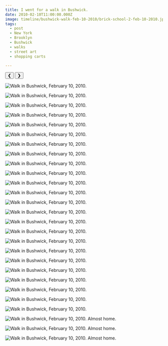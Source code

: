 ```yaml
---
title: I went for a walk in Bushwick.
date: 2010-02-10T11:00:00.000Z
image: timeline/bushwick-walk-feb-10-2010/brick-school-2-feb-10-2010.jpg
tags:
  - post 
  - New York
  - Brooklyn
  - Bushwick
  - walks
  - street art
  - shopping carts

---
```


<div id="viewport">
    <button id="buttonPrevious">&#10094;</button>
    <button id="buttonNext">&#10095;</button>

![Walk in Bushwick, February 10, 2010.](/static/img/timeline/bushwick-walk-feb-10-2010/brick-school-2-feb-10-2010.jpg)

![Walk in Bushwick, February 10, 2010.](/static/img/timeline/bushwick-walk-feb-10-2010/brick-shool-1-feb-10-2010.jpg)

![Walk in Bushwick, February 10, 2010.](/static/img/timeline/bushwick-walk-feb-10-2010/christmas-lights-feb-10-2010.jpg)

![Walk in Bushwick, February 10, 2010.](/static/img/timeline/bushwick-walk-feb-10-2010/grocery-feb-10-2010.jpg)

![Walk in Bushwick, February 10, 2010.](/static/img/timeline/bushwick-walk-feb-10-2010/guayabera-feb-10-2010.jpg)

![Walk in Bushwick, February 10, 2010.](/static/img/timeline/bushwick-walk-feb-10-2010/la-luz-del-mundo-feb-10-2010.jpg)

![Walk in Bushwick, February 10, 2010.](/static/img/timeline/bushwick-walk-feb-10-2010/let-my-people-go-feb-10-2010.jpg)

![Walk in Bushwick, February 10, 2010.](/static/img/timeline/bushwick-walk-feb-10-2010/now-thats-an-r-feb-10-2010.jpg)

![Walk in Bushwick, February 10, 2010.](/static/img/timeline/bushwick-walk-feb-10-2010/bushwick-walk-feb-10-2010.jpg)

![Walk in Bushwick, February 10, 2010.](/static/img/timeline/bushwick-walk-feb-10-2010/bushwick-walk-feb-10-2010.jpg)

![Walk in Bushwick, February 10, 2010.](/static/img/timeline/bushwick-walk-feb-10-2010/grilling-on-shopping-cart-feb-10-2010.jpg)

![Walk in Bushwick, February 10, 2010.](/static/img/timeline/bushwick-walk-feb-10-2010/popeyes-1-feb-10-2010.jpg)

![Walk in Bushwick, February 10, 2010.](/static/img/timeline/bushwick-walk-feb-10-2010/popeyes-2-feb-10-2010.jpg)

![Walk in Bushwick, February 10, 2010.](/static/img/timeline/bushwick-walk-feb-10-2010/popeyes-3-feb-10-2010.jpg)

![Walk in Bushwick, February 10, 2010.](/static/img/timeline/bushwick-walk-feb-10-2010/randy-feb-10-2010.jpg)

![Walk in Bushwick, February 10, 2010.](/static/img/timeline/bushwick-walk-feb-10-2010/rockefeller-2-feb-10-2010.jpg)

![Walk in Bushwick, February 10, 2010.](/static/img/timeline/bushwick-walk-feb-10-2010/san-juan-chapel.feb-10-2010.jpg)

![Walk in Bushwick, February 10, 2010.](/static/img/timeline/bushwick-walk-feb-10-2010/santa-barbara-rc-1-feb-10-2010.jpg)

![Walk in Bushwick, February 10, 2010.](/static/img/timeline/bushwick-walk-feb-10-2010/santa-barbara-rc-2-feb-10-2010.jpg)

![Walk in Bushwick, February 10, 2010.](/static/img/timeline/bushwick-walk-feb-10-2010/santa-barbara-rc-3-feb-10-2010.jpg)

![Walk in Bushwick, February 10, 2010.](/static/img/timeline/bushwick-walk-feb-10-2010/santa-barbara-rc-4-feb-10-2010.jpg)

![Walk in Bushwick, February 10, 2010.](/static/img/timeline/bushwick-walk-feb-10-2010/van-on-road-feb-10-2010.jpg)

![Walk in Bushwick, February 10, 2010.](/static/img/timeline/bushwick-walk-feb-10-2010/window-feb-10-2010.jpg)

![Walk in Bushwick, February 10, 2010.](/static/img/timeline/bushwick-walk-feb-10-2010/grilling-on-shopping-cart-feb-10-2010.jpg)

![Walk in Bushwick, February 10, 2010. Almost home.](/static/img/timeline/bushwick-walk-feb-10-2010/paulys-feb-10-2010.jpg)

![Walk in Bushwick, February 10, 2010. Almost home.](/static/img/timeline/bushwick-walk-feb-10-2010/djohnnys-feb-10-2010.jpg)

![Walk in Bushwick, February 10, 2010. Almost home.](/static/img/timeline/bushwick-walk-feb-10-2010/mondy-fashion-feb-10-2010.jpg)

</div>
<div id="caption"></div>
